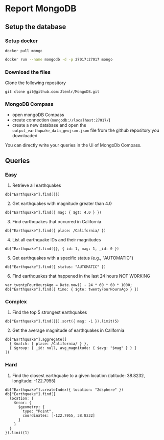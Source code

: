 # Report MongoDB
## Setup the database

### Setup docker

```
docker pull mongo
```

```bash
docker run --name mongodb -d -p 27017:27017 mongo
```
### Download the files

Clone the following repository
```
git clone git@github.com:Jlemlr/MongoDB.git
```

### MongoDB Compass

- open mongoDB Compass
- create connection (`mongodb://localhost:27017/`)
- create a new database and open the `output_earthquake_data_geojson.json` file from the github repository you downloaded

You can directly write your queries in the UI of MongoDb Compass.

## Queries

### Easy

1. Retrieve all earthquakes
```
db["Earthquake"].find({})
```

2. Get earthquakes with magnitude greater than 4.0
```
db["Earthquake"].find({ mag: { $gt: 4.0 } })
```

3. Find earthquakes that occurred in California
```
db["Earthquake"].find({ place: /California/ })
```

4. List all earthquake IDs and their magnitudes
```
db["Earthquake"].find({}, { id: 1, mag: 1, _id: 0 })
```

5. Get earthquakes with a specific status (e.g., "AUTOMATIC")
```
db["Earthquake"].find({ status: "AUTOMATIC" })
```

6. Find earthquakes that happened in the last 24 hours NOT WORKING
```
var twentyFourHoursAgo = Date.now() - 24 * 60 * 60 * 1000;
db["Earthquake"].find({ time: { $gte: twentyFourHoursAgo } })
```

### Complex

1. Find the top 5 strongest earthquakes
```
db["Earthquake"].find({}).sort({ mag: -1 }).limit(5)
```

2. Get the average magnitude of earthquakes in California
```
db["Earthquake"].aggregate([
  { $match: { place: /California/ } },
  { $group: { _id: null, avg_magnitude: { $avg: "$mag" } } }
])
```

### Hard

1. Find the closest earthquake to a given location (latitude: 38.8232, longitude: -122.7955)
```
db["Earthquake"].createIndex({ location: "2dsphere" })
db["Earthquake"].find({
  location: {
    $near: {
      $geometry: {
        type: "Point",
        coordinates: [-122.7955, 38.8232]
      }
    }
  }
}).limit(1)
```
